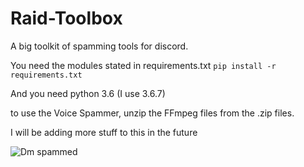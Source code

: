 # Raid-Toolbox

A big toolkit of spamming tools for discord.

You need the modules stated in requirements.txt `pip install -r requirements.txt`

And you need python 3.6 (I use 3.6.7)


to use the Voice Spammer, unzip the FFmpeg files from the .zip files.

I will be adding more stuff to this in the future


![Dm spammed](i.imgur.com/FoVOBQml.jpg)
